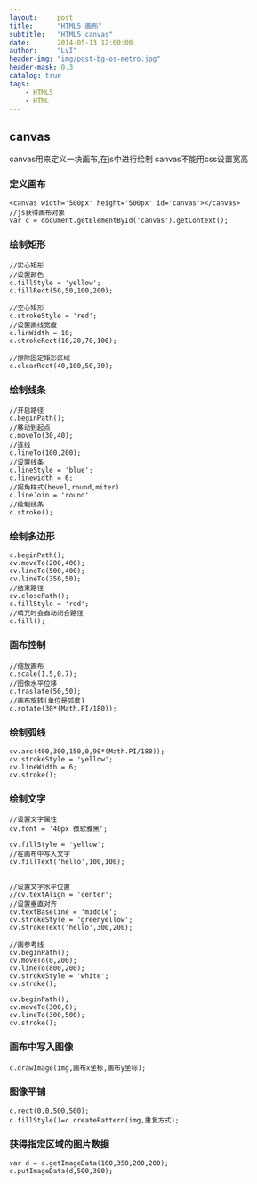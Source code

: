 ```yaml
---
layout:     post
title:      "HTML5 画布"
subtitle:   "HTML5 canvas"
date:       2014-05-13 12:00:00
author:     "LvI"
header-img: "img/post-bg-os-metro.jpg"
header-mask: 0.3
catalog: true
tags:
    - HTML5
    - HTML
---
```


## canvas

canvas用来定义一块画布,在js中进行绘制
canvas不能用css设置宽高

### 定义画布

```
<canvas width='500px' height='500px' id='canvas'></canvas>
//js获得画布对象
var c = document.getElementById('canvas').getContext();
```

### 绘制矩形

```
//实心矩形
//设置颜色
c.fillStyle = 'yellow';
c.fillRect(50,50,100,200);

//空心矩形
c.strokeStyle = 'red';
//设置画线宽度
c.linWidth = 10;
c.strokeRect(10,20,70,100);

//擦除固定矩形区域
c.clearRect(40,100,50,30);
```

### 绘制线条

```
//开启路径
c.beginPath();
//移动到起点
c.moveTo(30,40);
//连线
c.lineTo(100,200);
//设置线条
c.lineStyle = 'blue';
c.linewidth = 6;
//拐角样式(bevel,round,miter)
c.lineJoin = 'round'
//绘制线条
c.stroke();
```

### 绘制多边形

```
c.beginPath();
cv.moveTo(200,400);
cv.lineTo(500,400);
cv.lineTo(350,50);
//结束路径
cv.closePath();
c.fillStyle = 'red';
//填充时会自动闭合路径
c.fill();
```

### 画布控制

```
//缩放画布
c.scale(1.5,0.7);
//图像水平位移
c.traslate(50,50);
//画布旋转(单位是弧度)
c.rotate(30*(Math.PI/180));
```

### 绘制弧线

```
cv.arc(400,300,150,0,90*(Math.PI/180));
cv.strokeStyle = 'yellow';
cv.lineWidth = 6;
cv.stroke();
```

###  绘制文字

```
//设置文字属性
cv.font = '40px 微软雅黑';

cv.fillStyle = 'yellow';
//在画布中写入文字
cv.fillText('hello',100,100);


//设置文字水平位置
//cv.textAlign = 'center';
//设置垂直对齐
cv.textBaseline = 'middle';
cv.strokeStyle = 'greenyellow';
cv.strokeText('hello',300,200);

//画参考线
cv.beginPath();
cv.moveTo(0,200);
cv.lineTo(800,200);
cv.strokeStyle = 'white';
cv.stroke();

cv.beginPath();
cv.moveTo(300,0);
cv.lineTo(300,500);
cv.stroke();
```

### 画布中写入图像

```
c.drawImage(img,画布x坐标,画布y坐标);
```

### 图像平铺

```
c.rect(0,0,500,500);
c.fillStyle()=c.createPattern(img,重复方式);
```

### 获得指定区域的图片数据

```
var d = c.getImageData(160,350,200,200);
c.putImageData(d,500,300);
```
